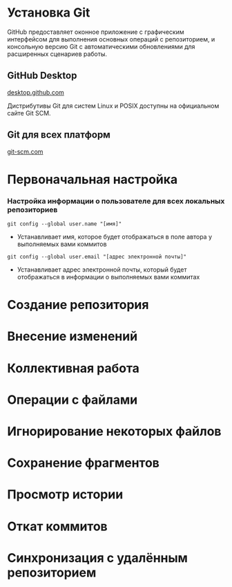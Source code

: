 # Установка Git

GitHub предоставляет оконное приложение с графическим интерфейсом для выполнения основных операций с репозиторием, и консольную версию Git с автоматическими обновлениями для расширенных сценариев работы.

## GitHub Desktop
[desktop.github.com](https://desktop.github.com/)

Дистрибутивы Git для систем Linux и POSIX доступны на официальном сайте Git SCM.
## Git для всех платформ
[git-scm.com](https://git-scm.com.com/)

# Первоначальная настройка
###  Настройка информации о пользователе для всех локальных репозиториев

```
git config --global user.name "[имя]"
```
* Устанавливает имя, которое будет отображаться в поле автора у выполняемых вами коммитов

```
git config --global user.email "[адрес электронной почты]"
```

* Устанавливает адрес электронной почты, который будет отображаться в информации о выполняемых вами коммитах

# Создание репозитория

# Внесение изменений

# Коллективная работа

# Операции с файлами

# Игнорирование некоторых файлов

# Сохранение фрагментов

# Просмотр истории

# Откат коммитов

# Синхронизация с удалённым репозиторием

